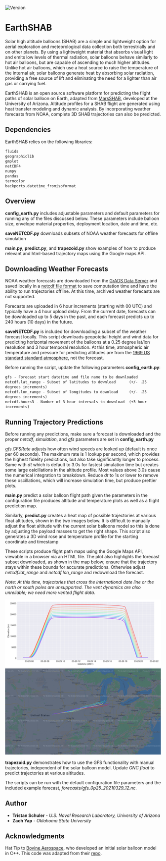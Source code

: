 ![Version](https://warehouse-camo.ingress.cmh1.psfhosted.org/233dfe54c23e0214e7101212ee41d8538f5b4884/68747470733a2f2f696d672e736869656c64732e696f2f707970692f707976657273696f6e732f646a616e676f2e737667)

# EarthSHAB

Solar high altitude balloons (SHAB) are a simple and lightweight option for aerial exploration and meteorological data collection both terrestrially and on other planets. By using a
lightweight material that absorbs visual light and emits low levels of thermal radiation, solar balloons behave similarly to hot air balloons, but are capable of ascending to much higher altitudes. Unlike hot air balloons, which use a heat source to raise the temperature of the internal air, solar balloons generate heat by absorbing solar radiation, providing a free source of lift and eliminating the need for a lighter than air gas or carrying fuel.

EarthSHAB is an open source software platform for predicting the flight paths of solar balloon on Earth, adapted from [MarsSHAB](https://github.com/tkschuler/SolarBalloon), developed at the University of Arizona. Altitude profiles for a SHAB flight are generated using heat transfer modeling and dynamic analysis. By incorporating weather forecasts from NOAA, complete 3D SHAB trajectories can also be predicted.  

## Dependencies

EarthSHAB relies on the following libraries:

```
fluids
geographiclib
gmplot
netCDF4
numpy
pandas
termcolor
backports.datetime_fromisoformat
```

## Overview

**config_earth.py** includes adjustable parameters and default parameters for running any of the files discussed below. These parameters include balloon size, 
envelope material properties, deployment location, date and time, etc.

**saveNETCDF.py** downloads subsets of NOAA weather forecasts for offline simulation

**main.py**, **predict.py**, and **trapezoid.py** show examples of how to produce relevant and html-based trajectory maps using the Google maps API.


## Downloading Weather Forecasts

NOAA weather forecasts are downloaded from the [GrADS Data Server](https://nomads.ncep.noaa.gov/dods/) and saved locally in a [netcdf file format](https://www.unidata.ucar.edu/software/netcdf/docs/netcdf_introduction.html) to save computation time and have the ability to run trajectories offline.  At this time, archived weather forecasts are not supported.  

Forecasts are uploaded in 6 hour increments (starting with 00 UTC) and typically have a 4 hour upload delay. From the current date, forecasts can be downloaded up to 5 days in the past, and each forecast predicts up to 240 hours (10 days) in the future.

**saveNETCDF.py** is included for downloading a subset of the weather forecast locally. This script downloads geopotetial height and wind data for predicting horizontal movement of the balloons at a 0.25 degree lat/lon resolution and 3 hour temporal resolution.  At this time, atmospheric air temperature and pressure for predicting altitudes are from the [1969 US standard standard atmosphere](https://ntrs.nasa.gov/citations/19770009539), not the forecast.

Before running the script, update the following parameters **config_earth.py**:

```
gfs - Forecast start datetime and file name to be downloaded 
netcdf.lat_range - Subset of latitudes to download      (+/- .25 degrees increments)
netcdf.lon_range - Subset of longitudes to download     (+/- .25 degrees increments)
netcdf.hours3 - Number of 3 hour intervals to download  (+3 hour increments)
```

## Running Trajectory Predictions

Before running any predictions, make sure a forecast is downloaded and the proper *netcdf*, *simulation*, and *gfs* parameters are set in **config_earth.py**

*gfs.GFSRate* adjusts how often wind speeds are looked up (default is once per 60 seconds).  The maximum rate is 1 lookup per second, which provides the highest fidelity 
predictions, but also take significantly longer to process. Same with *dt* which is default to 3.0s for fastest simulation time but creates some
large osicillations in the altitude profile.  Most values above 3.0s cause the numerical integration to breakdown.  Reduce *dt* to 1s or lower to remove these 
oscillations, which will increase simulation time, but produce prettier plots.

**main.py** predict a solar balloon flight path given the parameters in the configuration file produces altitude and temperature plots as well as a flight prediction map.

Similarly, **predict.py** creates a heat map of possible trajectories at various float altitudes, shown in the two images below. It is difficult to manually adjust the float altitude 
with the current solar balloons model so this is done by adjusting the payload masses to get the right shape.  This script also generates a 3D wind rose and temperature profile
for the starting coordinate and timestamp

These scripts produce flight path maps using the Google Maps API, viewable in a browser via an HTML file.  The plot also highlights the forecast subset downloaded, as shown in the map
below; ensure that the trajectory stays within these bounds for accurate predictions. Otherwise adjust *netcdf.lat_range* and *netcdf.lon_range* and redownload the forecast.

*Note: At this time, trajectories that cross the international date line or the north or south poles are unsupported.  The vent dynamics are also unreliable; we need more vented 
flight data.*

<img src = "img/rainbow_trajectories_altitude.png" />

<img src = "img/rainbow_trajectories_map.PNG" />

**trapezoid.py** demonstrates how to use the GFS functionality with manual trajectories, independent of the solar balloon model.  Update *GNC.float* to predict trajectories at various altitudes. 

The scripts can be run with the default configuration file parameters and the included example forecast, *forecasts/gfs_0p25_20210329_12.nc*.

## Author

* **Tristan Schuler** - *U.S. Naval Research Laboratory, University of Arizona*
* **Zach Yap** - *Oklahoma State University*
## Acknowledgments

Hat Tip to [Bovine Aerospace](https://bovineaerospace.wordpress.com/), who developed an initial solar balloon model in C++. This code was adapted from their [repo](https://github.com/tunawhiskers/balloon_trajectory).
